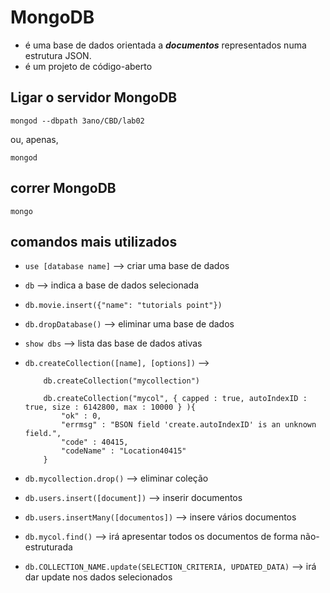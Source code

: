 # MongoDB

* é uma base de dados orientada a ***documentos*** representados numa estrutura JSON.
* é um projeto de código-aberto

## Ligar o servidor MongoDB

```
mongod --dbpath 3ano/CBD/lab02
```

ou, apenas, 

```
mongod
```

## correr MongoDB 

```
mongo
```


## comandos mais utilizados

* ```use [database name]``` --> criar uma base de dados
* ```db``` --> indica a base de dados selecionada
* ```db.movie.insert({"name": "tutorials point"})```
* ```db.dropDatabase()``` --> eliminar uma base de dados
* ```show dbs``` --> lista das base de dados ativas
* ```db.createCollection([name], [options])``` -->
    ```
        db.createCollection("mycollection")
    ```

    ```
        db.createCollection("mycol", { capped : true, autoIndexID : true, size : 6142800, max : 10000 } ){
            "ok" : 0,
            "errmsg" : "BSON field 'create.autoIndexID' is an unknown field.",
            "code" : 40415,
            "codeName" : "Location40415"
        }
    ```
* ```db.mycollection.drop()``` --> eliminar coleção
* ```db.users.insert([document])``` --> inserir documentos
* ```db.users.insertMany([documentos])``` --> insere vários documentos
* ```db.mycol.find()``` --> irá apresentar todos os documentos de forma não-estruturada
* ```db.COLLECTION_NAME.update(SELECTION_CRITERIA, UPDATED_DATA)``` --> irá dar update nos dados selecionados